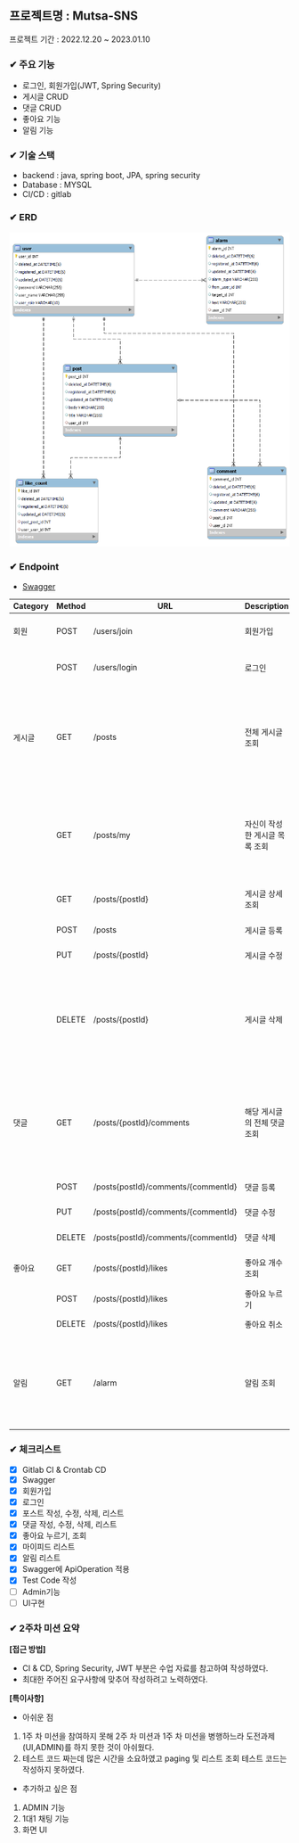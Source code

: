## 프로젝트명 : Mutsa-SNS

프로젝트 기간 : 2022.12.20 ~ 2023.01.10

### ✔ 주요 기능

- 로그인, 회원가입(JWT, Spring Security)
- 게시글 CRUD
- 댓글 CRUD
- 좋아요 기능
- 알림 기능

### ✔ 기술 스택

- backend : java, spring boot, JPA, spring security
- Database : MYSQL
- CI/CD : gitlab

### ✔ ERD

<img src="./ERD.png">

### ✔ Endpoint

- [Swagger](http://ec2-54-180-83-38.ap-northeast-2.compute.amazonaws.com:8080/swagger-ui/index.html#/)

| Category | Method | URL                                 | Description       | note                      |
|----------|--------|-------------------------------------|-------------------|---------------------------|
| 회원       | POST   | /users/join                         | 회원가입              | 권한 미필요                    |
|          | POST   | /users/login                        | 로그인               | 권한 미필요                    |
| 게시글      | GET    | /posts                              | 전체 게시글 조회         | 페이징(최신순 정렬), 권한 미필요       |
|          | GET    | /posts/my                           | 자신이 작성한 게시글 목록 조회 | 페이징(최신순 정렬), 권한 필요        |
|          | GET    | /posts/{postId}                     | 게시글 상세 조회         | 권한 미필요                    |
|          | POST   | /posts                              | 게시글 등록            | 권한 필요                     |
|          | PUT    | /posts/{postId}                     | 게시글 수정            | 권한 필요                     |
|          | DELETE | /posts/{postId}                     | 게시글 삭제            | 게시글 삭제 시 댓글,좋아요 삭제, 권한 필요 |
| 댓글       | GET    | /posts/{postId}/comments            | 해당 게시글의 전체 댓글 조회  | 페이징(최신순 정렬), 권한 미필요       |
|          | POST   | /posts{postId}/comments/{commentId} | 댓글 등록             | 권한 필요                     |
|          | PUT    | /posts{postId}/comments/{commentId} | 댓글 수정             | 권한 필요                     |
|          | DELETE | /posts{postId}/comments/{commentId} | 댓글 삭제             | 권한 필요                     |
| 좋아요      | GET    | /posts/{postId}/likes               | 좋아요 개수 조회         | 권한 미필요                    |
|          | POST   | /posts/{postId}/likes               | 좋아요 누르기           | 권한 필요                     |
|          | DELETE | /posts/{postId}/likes               | 좋아요 취소            | 권한 필요                     |
| 알림       | GET    | /alarm                              | 알림 조회             | 페이징(최신순 정렬), 권한 필요        |

### ✔ 체크리스트
- [x] Gitlab CI & Crontab CD
- [x] Swagger
- [x] 회원가입
- [x] 로그인
- [x] 포스트 작성, 수정, 삭제, 리스트
- [x] 댓글 작성, 수정, 삭제, 리스트
- [x] 좋아요 누르기, 조회
- [x] 마이피드 리스트
- [x] 알림 리스트
- [x] Swagger에 ApiOperation 적용
- [x] Test Code 작성
- [ ] Admin기능
- [ ] UI구현

### ✔ 2주차 미션 요약

**[접근 방법]**

- CI & CD, Spring Security, JWT 부분은 수업 자료를 참고하여 작성하였다.
- 최대한 주어진 요구사항에 맞추어 작성하려고 노력하였다. 

**[특이사항]**

- 아쉬운 점
1. 1주 차 미션을 참여하지 못해 2주 차 미션과 1주 차 미션을 병행하느라 도전과제(UI,ADMIN)를 하지 못한 것이 아쉬웠다.
2. 테스트 코드 짜는데 많은 시간을 소요하였고 paging 및 리스트 조회 테스트 코드는 작성하지 못하였다.


- 추가하고 싶은 점
1. ADMIN 기능
2. 1대1 채팅 기능
3. 화면 UI
